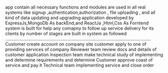 app contain all necessary functions and modules are used in all real systems like signup ,authentication,authorization , file uploading , and all kind of data updating and upgrading 
application developed by ExpressJs,MongoDb As backEnd,and ReactJa ,Html,Css As Forntend
system is  built for help any comapny to follow up service delivery for its clients by number of stages are built in system as followed 
...................................................................................................................
Customer create account on company site 
 customer apply to one of providing services of company 
Reviewer team review docs and details of customer application
Inspection team make technical study of implementing and determine requirements and determine 
Customer approve coast of service and pay it 
Technical team implementing service and close order
